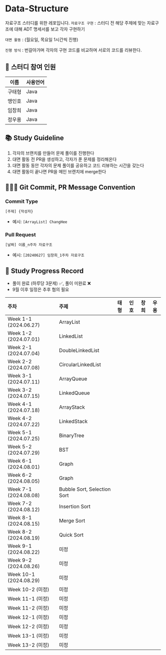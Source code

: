 # Data-Structure
자료구조 스터디를 위한 레포입니다.
  `자료구조 구현` : 스터디 전 해당 주제에 맞는 자료구조에 대해 ADT 명세서를 보고 각자 구현하기
  
  `대면 활동` : (월요일, 목요일 1시간씩 진행)
  
  `진행 방식` : 번갈아가며 각자의 구현 코드를 비교하며 서로의 코드를 리뷰한다.
      
## 👥 스터디 참여 인원
| 이름 | 사용언어 |
| :---: | :------ |
| 구태형 | Java |
| 맹인호 | Java |
| 임창희 | Java |
| 정우용 | Java |

## 📚 Study Guideline
1. 각자의 브랜치를 만들어 문제 풀이를 진행한다
2. 대면 활동 전 PR을 생성하고, 각자가 푼 문제를 정리해온다
3. 대면 활동 동안 각자의 문제 풀이를 공유하고 코드 리뷰하는 시간을 갖는다
4. 대면 활동이 끝나면 PR을 메인 브랜치에 merge한다

## 🙆🏻‍♂️ Git Commit, PR Message Convention
### Commit Type
```bash
[주제] {작성자}
```
- 예시: `[ArrayList] ChangHee`

### Pull Request
```bash
[날짜] 이름_n주차 자료구조
```
- 예시: `[20240627] 임창희_1주차 자료구조`

## 📆 Study Progress Record
- 풀이 완료 (하루당 3문제) ✅, 풀이 미완료 ❌
- 9월 이후 일정은 추후 협의 필요
  
| 주차 | 주제 | 태형 | 인호 | 창희 | 우용
| :-- | :-- | :--: | :--: | :--: | :--: 
| Week 1-1 (2024.06.27) | ArrayList | | | | 
| Week 1-2 (2024.07.01) | LinkedList | | | | 
| Week 2-1 (2024.07.04) | DoubleLinkedList | | | |
| Week 2-2 (2024.07.08) | CircularLinkedList | | | |
| Week 3-1 (2024.07.11) | ArrayQueue | | | |
| Week 3-2 (2024.07.15) | LinkedQueue | | | |
| Week 4-1 (2024.07.18) | ArrayStack | | | |
| Week 4-2 (2024.07.22) | LinkedStack | | | |
| Week 5-1 (2024.07.25) | BinaryTree | | | |
| Week 5-2 (2024.07.29) | BST | | | |
| Week 6-1 (2024.08.01) | Graph | | | |
| Week 6-2 (2024.08.05) | Graph | | | |
| Week 7-1 (2024.08.08) | Bubble Sort, Selection Sort | | | |
| Week 7-2 (2024.08.12) | Insertion Sort | | | |
| Week 8-1 (2024.08.15) | Merge Sort | | | |
| Week 8-2 (2024.08.19) | Quick Sort | | | |
| Week 9-1 (2024.08.22) | 미정 | | | |
| Week 9-2 (2024.08.26) | 미정 | | | |
| Week 10-1 (2024.08.29) | 미정 | | | |
| Week 10-2 (미정) | 미정 | | | |
| Week 11-1 (미정) | 미정 | | | |
| Week 11-2 (미정) | 미정 | | | |
| Week 12-1 (미정) | 미정 | | | |
| Week 12-2 (미정) | 미정 | | | |
| Week 13-1 (미정) | 미정 | | | |
| Week 13-2 (미정) | 미정 | | | |
